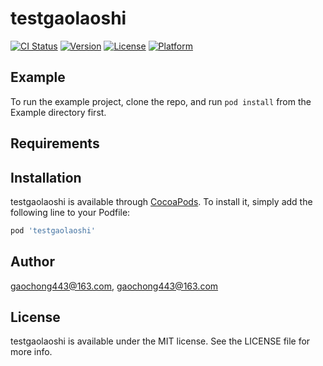 # testgaolaoshi

[![CI Status](https://img.shields.io/travis/gaochong443@163.com/testgaolaoshi.svg?style=flat)](https://travis-ci.org/gaochong443@163.com/testgaolaoshi)
[![Version](https://img.shields.io/cocoapods/v/testgaolaoshi.svg?style=flat)](https://cocoapods.org/pods/testgaolaoshi)
[![License](https://img.shields.io/cocoapods/l/testgaolaoshi.svg?style=flat)](https://cocoapods.org/pods/testgaolaoshi)
[![Platform](https://img.shields.io/cocoapods/p/testgaolaoshi.svg?style=flat)](https://cocoapods.org/pods/testgaolaoshi)

## Example

To run the example project, clone the repo, and run `pod install` from the Example directory first.

## Requirements

## Installation

testgaolaoshi is available through [CocoaPods](https://cocoapods.org). To install
it, simply add the following line to your Podfile:

```ruby
pod 'testgaolaoshi'
```

## Author

gaochong443@163.com, gaochong443@163.com

## License

testgaolaoshi is available under the MIT license. See the LICENSE file for more info.
